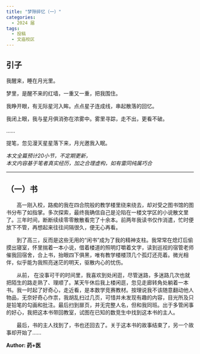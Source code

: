 ```yaml
---
title: "梦隙碎忆（一）"
categories:
  - 2024 届
tags:
  - 投稿
  - 文庙校区 
---
```


## 引子

我醒来，睡在月光里。

梦里，是醒不来的红墙，一重又一重，把我围住。

我睁开眼，有无际星河入眸。点点星子连成线，串起散落的回忆。

我闭上眼，我与星月俱消弥在浓雾中。雾里寻踪，走不出，更看不破。

……

提笔，忽见漫天星星落下来，月光邀我入眠。

*本文全篇预计20小节，不定期更新，*<br>
*本文内容基于笔者真实经历，加之合理虚构，如有雷同纯属巧合*

***

## （一）书

&emsp;&emsp;高一刚入校，路痴的我在四合院般的教学楼里绕来绕去，却对受之图书馆的图书分布了如指掌。多次探索，最终我确信自己是沦陷在一楼文学区的小说散文里了。三年时间，断断续续零零散散看完了十余本。前两年我读书仅作消遣，忙时便放下不管，再想起来往往间隔很久，便无心再看。

&emsp;&emsp;到了高三，反而是这些无用的“闲书”成为了我的精神支柱。我常常在熄灯后偷摸出寝室，怀里揣着一本小说，借着楼道的照明灯嚼着文字，读到巡视的宿管老师催我回宿舍，合上书，抬眼四下俱黑，唯有教学楼楼顶几个孤灯还亮着。微光相伴，似乎能为我照亮迷茫的明天，驱散内心的忧伤。

&emsp;&emsp;从前， 在没事可干的时间里，我喜欢到处闲逛，尽管迷路，多迷路几次也就把陌生的路走熟了、理顺了。某天午休后我上楼闲逛，忽见走廊转角处躺着一本书。我一时起了好奇心，走近看，是本数学竞赛教材。按理说我不该随意翻动他人物品，无奈好奇心作祟，我胡乱扫过几页，可惜并未发现有趣的内容，目光所及只是铅笔的勾画和批注。最后扫到扉页，并无完整人名，但和我同班。出于多管闲事的好心，我把这本书带回教室，试图在已知的数竞生中找到这本书的主人。

&emsp;&emsp;最后，书的主人找到了，书也还回去了。关于这本书的故事结束了，另一个故事却开始了……


**Author: 药+医**